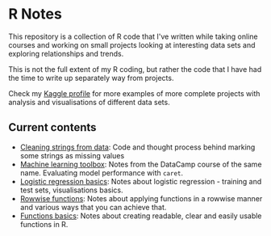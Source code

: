 # R Notes
This repository is a collection of R code that I've written while taking online courses and working on small projects looking at interesting data sets and exploring relationships and trends. 

This is not the full extent of my R coding, but rather the code that I have had the time to write up separately way from projects.

Check my [Kaggle profile](https://www.kaggle.com/willcanniford) for more examples of more complete projects with analysis and visualisations of different data sets.   

## Current contents 
- [Cleaning strings from data](cleaning_data/cleaning_data.md): Code and thought process behind marking some strings as missing values
- [Machine learning toolbox](machine_learning/machine_learning_toolbox.md): Notes from the DataCamp course of the same name. Evaluating model performance with `caret`.
- [Logistic regression basics](machine_learning/logistic_regression.md): Notes about logistic regression - training and test sets, visualisations basics. 
- [Rowwise functions](functions/rowwise_functions.md): Notes about applying functions in a rowwise manner and various ways that you can achieve that. 
- [Functions basics](functions/functions_in_r.md): Notes about creating readable, clear and easily usable functions in R. 